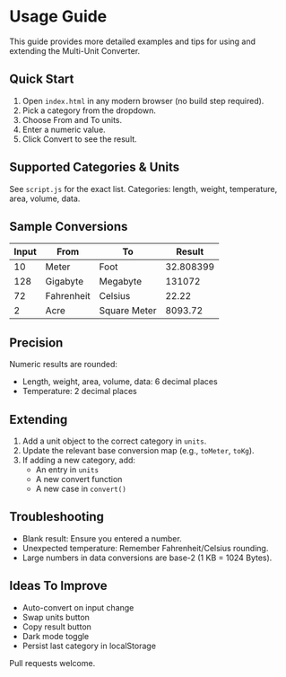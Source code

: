 # Usage Guide

This guide provides more detailed examples and tips for using and extending the Multi-Unit Converter.

## Quick Start

1. Open `index.html` in any modern browser (no build step required).
2. Pick a category from the dropdown.
3. Choose From and To units.
4. Enter a numeric value.
5. Click Convert to see the result.

## Supported Categories & Units

See `script.js` for the exact list. Categories: length, weight, temperature, area, volume, data.

## Sample Conversions

| Input | From | To | Result |
|-------|------|----|--------|
| 10 | Meter | Foot | 32.808399 |
| 128 | Gigabyte | Megabyte | 131072 |
| 72 | Fahrenheit | Celsius | 22.22 |
| 2 | Acre | Square Meter | 8093.72 |

## Precision

Numeric results are rounded:

- Length, weight, area, volume, data: 6 decimal places
- Temperature: 2 decimal places

## Extending

1. Add a unit object to the correct category in `units`.
2. Update the relevant base conversion map (e.g., `toMeter`, `toKg`).
3. If adding a new category, add:
   - An entry in `units`
   - A new convert function
   - A new case in `convert()`

## Troubleshooting

- Blank result: Ensure you entered a number.
- Unexpected temperature: Remember Fahrenheit/Celsius rounding.
- Large numbers in data conversions are base-2 (1 KB = 1024 Bytes).

## Ideas To Improve

- Auto-convert on input change
- Swap units button
- Copy result button
- Dark mode toggle
- Persist last category in localStorage

Pull requests welcome.
